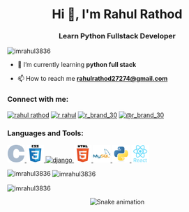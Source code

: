 <h1 align="center">Hi 👋, I'm Rahul Rathod</h1>
<h3 align="center">Learn Python Fullstack Developer</h3>

<p align="left"> <img src="https://komarev.com/ghpvc/?username=imrahul3836&label=Profile%20views&color=0e75b6&style=flat" alt="imrahul3836" /> </p>

- 🌱 I’m currently learning **python full stack**

- 📫 How to reach me **rahulrathod27274@gmail.com**

<h3 align="left">Connect with me:</h3>
<p align="left">
<a href="https://linkedin.com/in/rahul rathod" target="blank"><img align="center" src="https://raw.githubusercontent.com/rahuldkjain/github-profile-readme-generator/master/src/images/icons/Social/linked-in-alt.svg" alt="rahul rathod" height="30" width="40" /></a>
<a href="https://fb.com/r rahul" target="blank"><img align="center" src="https://raw.githubusercontent.com/rahuldkjain/github-profile-readme-generator/master/src/images/icons/Social/facebook.svg" alt="r rahul" height="30" width="40" /></a>
<a href="https://instagram.com/r_brand_30" target="blank"><img align="center" src="https://raw.githubusercontent.com/rahuldkjain/github-profile-readme-generator/master/src/images/icons/Social/instagram.svg" alt="r_brand_30" height="30" width="40" /></a>
<a href="https://www.youtube.com/c/@r_brand_30" target="blank"><img align="center" src="https://raw.githubusercontent.com/rahuldkjain/github-profile-readme-generator/master/src/images/icons/Social/youtube.svg" alt="@r_brand_30" height="30" width="40" /></a>
</p>

<h3 align="left">Languages and Tools:</h3>
<p align="left"> <a href="https://www.cprogramming.com/" target="_blank" rel="noreferrer"> <img src="https://raw.githubusercontent.com/devicons/devicon/master/icons/c/c-original.svg" alt="c" width="40" height="40"/> </a> <a href="https://www.w3schools.com/css/" target="_blank" rel="noreferrer"> <img src="https://raw.githubusercontent.com/devicons/devicon/master/icons/css3/css3-original-wordmark.svg" alt="css3" width="40" height="40"/> </a> <a href="https://www.djangoproject.com/" target="_blank" rel="noreferrer"> <img src="https://cdn.worldvectorlogo.com/logos/django.svg" alt="django" width="40" height="40"/> </a> <a href="https://www.w3.org/html/" target="_blank" rel="noreferrer"> <img src="https://raw.githubusercontent.com/devicons/devicon/master/icons/html5/html5-original-wordmark.svg" alt="html5" width="40" height="40"/> </a> <a href="https://www.mysql.com/" target="_blank" rel="noreferrer"> <img src="https://raw.githubusercontent.com/devicons/devicon/master/icons/mysql/mysql-original-wordmark.svg" alt="mysql" width="40" height="40"/> </a> <a href="https://www.python.org" target="_blank" rel="noreferrer"> <img src="https://raw.githubusercontent.com/devicons/devicon/master/icons/python/python-original.svg" alt="python" width="40" height="40"/> </a> <a href="https://reactjs.org/" target="_blank" rel="noreferrer"> <img src="https://raw.githubusercontent.com/devicons/devicon/master/icons/react/react-original-wordmark.svg" alt="react" width="40" height="40"/> </a> </p>

<p><img align="left" src="https://github-readme-stats.vercel.app/api/top-langs?username=imrahul3836&show_icons=true&locale=en&layout=compact" alt="imrahul3836" /></p>

<p>&nbsp;<img align="center" src="https://github-readme-stats.vercel.app/api?username=imrahul3836&show_icons=true&locale=en" alt="imrahul3836" /></p>

<p><img align="center" src="https://github-readme-streak-stats.herokuapp.com/?user=imrahul3836&" alt="imrahul3836" /></p>
<!-- Snake Game Repo View -->

<div align="center">
  <img src="https://profile-readme-generator.com/assets/snake.svg" alt="Snake animation" />
</div>
